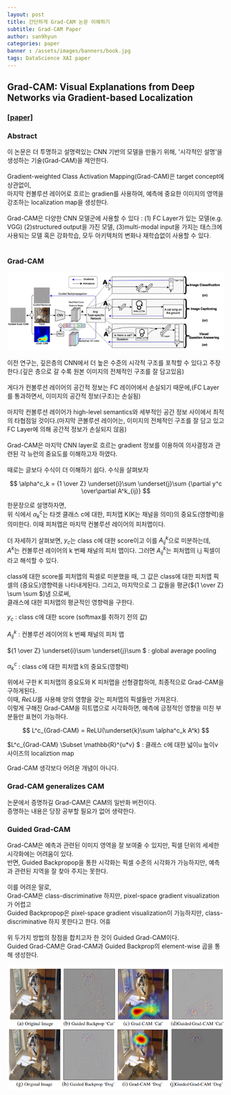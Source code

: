 ```yaml
---
layout: post
title: 간단하게 Grad-CAM 논문 이해하기 
subtitle: Grad-CAM Paper 
author: san9hyun
categories: paper
banner : /assets/images/banners/book.jpg
tags: DataScience XAI paper 
---
```


## Grad-CAM: Visual Explanations from Deep Networks via Gradient-based Localization


### [[paper]](https://arxiv.org/pdf/1610.02391.pdf)

### Abstract

이 논문은 더 투명하고 설명력있는 CNN 기반의 모델을 만들기 위해, '시각적인 설명'을 생성하는 기술(Grad-CAM)을 제안한다.<br>
<br>
Gradient-weighted Class Activation Mapping(Grad-CAM)은 target concept에 상관없이,<br> 
마지막 컨볼루션 레이어로 흐르는 gradien를 사용하여, 예측에 중요한 이미지의 영역을 강조하는 localization map을 생성한다.<br>
<br>
Grad-CAM은 다양한 CNN 모델군에 사용할 수 있다 : (1) FC Layer가 있는 모델(e.g. VGG) (2)structured output을 가진 모델,
(3)multi-modal input을 가지는 태스크에 사용되는 모델 혹은 강화학습, 모두 아키텍처의 변화나 재학습없이 사용할 수 있다.<br>
<br>

### Grad-CAM
![overview](/assets/images/contents/paper/grad_cam/overview.PNG)

이전 연구는, 깊은층의 CNN에서 더 높은 수준의 시각적 구조를 포착할 수 있다고 주장한다.(깊은 층으로 갈 수록 원본 이미지의 전체적인 구조를 잘 담고있음)<br>
<br>
게다가 컨볼루션 레이어의 공간적 정보는 FC 레이어에서 손실되기 때문에,(FC Layer를 통과하면서, 이미지의 공간적 정보(구조)는 손실됨)<br>
<br>
마지막 컨볼루션 레이어가 high-level semantics와 세부적인 공간 정보 사이에서 최적의 타협점일 것이다.(마지막 콘볼루션 레이어는, 이미지의 전체적인 구조를 잘 담고 있고 FC Layer에 의해 공간적 정보가 손실되지 않음)<br>
<br>
Grad-CAM은 마지막 CNN layer로 흐르는 gradient 정보를 이용하여 의사결정과 관련된 각 뉴런의 중요도를 이해하고자 하였다.<br>
<br>
때로는 글보다 수식이 더 이해하기 쉽다. 수식을 살펴보자

$$ \alpha^c_k = {1 \over Z} \underset{i}\sum \underset{j}\sum {\partial y^c \over\partial A^k_{ij}} $$

한문장으로 설명하자면,<br>
위 식에서 $\alpha^c_k$는 타겟 클래스 c에 대한, 피처맵 K(K는 채널을 의미)의 중요도(영향력)을 의미한다. 이때 피처맵은 마지막 컨볼루션 레이어의 피처맵이다.<br>
<br>
더 자세하기 살펴보면, $y_c$는 class c에 대한 score이고 이를 $A^k_{ij}$으로 미분하는데,<br>
$A^k$는 컨볼루션 레이어의 k 번째 채널의 피처 맵이다. 그러면 $A^k_{ij}$는 피처맵의 i,j 픽셀이라고 해석할 수 있다.<br>
<br>
class에 대한 score를 피처맵의 픽셀로 미분했을 때, 그 값은 class에 대한 피처맵 픽셀의 (중요도)영향력을 나타내게된다. 그리고, 마지막으로 그 값들을 평균(${1 \over Z} \sum \sum $)냄 으로써,<br>
클래스에 대한 피처맵의 평균적인 영향력을 구한다.

$y_c$ : class c에 대한 score (softmax를 취하기 전의 값)
<br>
<br>
$A^k_{ij}$ : 컨볼루션 레이어의 k 번째 채널의 피처 맵
<br>
<br>
${1 \over Z} \underset{i}\sum \underset{j}\sum $ : global average pooling
<br>
<br>
$\alpha^c_k$ : class c에 대한 피처맵 k의 중요도(영향력)

위에서 구한 K 피처맵의 중요도와 K 피처맵을 선형결합하여, 최종적으로 Grad-CAM을 구하게된다.<br>
이때, $ReLU$를 사용해 양의 영향을 갖는 피처맵의 픽셀들만 가져온다.<br>
이렇게 구해진 Grad-CAM을 히트맵으로 시각화하면, 예측에 긍정적인 영향을 미친 부분들만 표현이 가능하다.

$$ L^c_{Grad-CAM} = ReLU(\underset{k}\sum \alpha^c_k A^k) $$

$L^c_{Grad-CAM} \Subset \mathbb{R}^{u*v} $ : 클래스 c에 대한 넓이u 높이v 사이즈의 localiztion map

Grad-CAM 생각보다 어려운 개념이 아니다.<br>

### Grad-CAM generalizes CAM

논문에서 증명하길 Grad-CAM은 CAM의 일반화 버전이다. <br>
증명하는 내용은 당장 공부할 필요가 없어 생략한다.

### Guided Grad-CAM
Grad-CAM은 예측과 관련된 이미지 영역을 잘 보여줄 수 있지만, 픽셀 단위의 세세한 시각화에는 어려움이 있다.<br>
반면, Guided Backpropop을 통한 시각화는 픽셀 수준의 시각화가 가능하지만, 예측과 관련된 지역을 잘 찾아 주지는 못한다.<br>
<br>
이를 어려운 말로,<br>
Grad-CAM은 class-discriminative 하지만, pixel-space gradient visualization가 어렵고<br>
Guided Backpropop은 pixel-space gradient visualization이 가능하지만, class-discriminative 하지 못한다고 한다. 어휴<br>
<br>
위 두가지 방법의 장점을 합치고자 한 것이 Guided Grad-CAM이다.<br>
Guided Grad-CAM은 Grad-CAM과 Guided Backprop의 element-wise 곱을 통해 생성한다.<br>

![Guided](/assets/images/contents/paper/grad_cam/guided-grad-cam.PNG)
